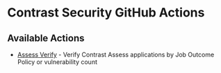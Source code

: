 # Contrast Security GitHub Actions
## Available Actions
- [Assess Verify](assess-verify) - Verify Contrast Assess applications by Job Outcome Policy or vulnerability count
